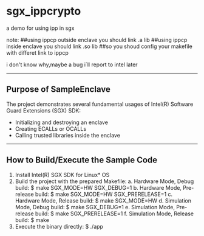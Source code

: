 # sgx_ippcrypto
a demo for using ipp in sgx

note:
##using ippcp outside enclave you should link .a lib
##using ippcp inside enclave you should link .so lib
##so you shoud config your makefile with differet link to ippcp

i don't know why,maybe a bug
i`ll report to intel later

------------------------
Purpose of SampleEnclave
------------------------
The project demonstrates several fundamental usages of Intel(R) Software Guard 
Extensions (SGX) SDK:
- Initializing and destroying an enclave
- Creating ECALLs or OCALLs
- Calling trusted libraries inside the enclave

------------------------------------
How to Build/Execute the Sample Code
------------------------------------
1. Install Intel(R) SGX SDK for Linux* OS
2. Build the project with the prepared Makefile:
    a. Hardware Mode, Debug build:
        $ make SGX_MODE=HW SGX_DEBUG=1
    b. Hardware Mode, Pre-release build:
        $ make SGX_MODE=HW SGX_PRERELEASE=1
    c. Hardware Mode, Release build:
        $ make SGX_MODE=HW
    d. Simulation Mode, Debug build:
        $ make SGX_DEBUG=1
    e. Simulation Mode, Pre-release build:
        $ make SGX_PRERELEASE=1
    f. Simulation Mode, Release build:
        $ make
3. Execute the binary directly:
    $ ./app


